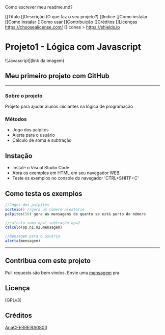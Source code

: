 Como escrever meu readme.md?

[]Título
[]Descrição (O que faz o seu projeto?)
[]Indice
[]Como instalar
[]Como instalar
[]Como usar
[]Contribuição
[]Créditos
[]Licenças https://choosealicense.com/
[]Ícones > https://shields.io

# Projeto1 - Lógica com Javascript

![Javascript](link da imagem)
## Meu primeiro projeto com GitHub

---

### Sobre o projeto
Projeto para ajudar alunos iniciantes na lógica de programação

### Métodos
- Jogo dos palpites
- Alerta para o usuário
- Cálculo de soma e subtração

## Instação

- Instale o Visual Studio Code
- Abra os exemplos em HTML em seu navegador WEB.
- Teste os exemplos no console do navegador 'CTRL+SHITF+C'

## Como testa os exemplos

```javascript
//Jogos dos palpites
sorteio() //gera um número aleatório
palpites(50) gera as mensagens de quanto se está perto do número

//calculo soma op=1 subtração op=2
calculo(op,n1,n2,mensagem)

//mensagem para o usuário
alerta(mensagem)
```
---

## Contribua com este projeto
Pull requests são bem vindos. Envie uma [mensagem](hhtps://github.com/AnaCFerreira0803/Projeto1/issues) pra 
## Licença

 [GPLv3]

 ## Créditos

 [AnaCFERREIRA0803](https://github.com/AnaCFerreira0803/Projeto1)

